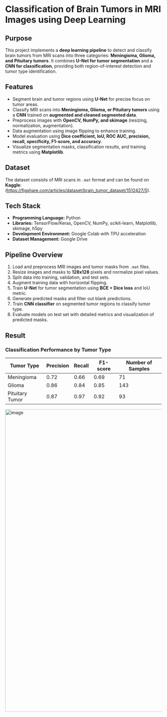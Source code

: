 # Classification of Brain Tumors in MRI Images using Deep Learning

## Purpose
This project implements a **deep learning pipeline** to detect and classify brain tumors from MRI scans into three categories: **Meningioma, Glioma, and Pituitary tumors**. It combines **U-Net for tumor segmentation** and a **CNN for classification**, providing both region-of-interest detection and tumor type identification.

## Features
- Segment brain and tumor regions using **U-Net** for precise focus on tumor areas.
- Classify MRI scans into **Meningioma, Glioma, or Pituitary tumors** using a **CNN** trained on **augmented and cleaned segmented data**.
- Preprocess images with **OpenCV, NumPy, and skimage** (resizing, normalization, augmentation).
- Data augmentation using image flipping to enhance training.
- Model evaluation using **Dice coefficient, IoU, ROC AUC, precision, recall, specificity, F1-score, and accuracy**.
- Visualize segmentation masks, classification results, and training metrics using **Matplotlib**.

## Dataset
The dataset consists of MRI scans in `.mat` format and can be found on **Kaggle**: (https://figshare.com/articles/dataset/brain_tumor_dataset/1512427/5).

## Tech Stack
- **Programming Language:** Python  
- **Libraries:** TensorFlow/Keras, OpenCV, NumPy, scikit-learn, Matplotlib, skimage, h5py  
- **Development Environment:** Google Colab with TPU acceleration  
- **Dataset Management:** Google Drive  

## Pipeline Overview
1. Load and preprocess MRI images and tumor masks from `.mat` files.
2. Resize images and masks to **128x128** pixels and normalize pixel values.
3. Split data into training, validation, and test sets.
4. Augment training data with horizontal flipping.
5. Train **U-Net** for tumor segmentation using **BCE + Dice loss** and IoU metric.
6. Generate predicted masks and filter out blank predictions.
7. Train **CNN classifier** on segmented tumor regions to classify tumor type.
8. Evaluate models on test set with detailed metrics and visualization of predicted masks.

## Result
### Classification Performance by Tumor Type

| Tumor Type      | Precision | Recall | F1-score | Number of Samples|
|-----------------|-----------|--------|----------|------------------|
| Meningioma      | 0.72      | 0.66   | 0.69     | 71               |
| Glioma          | 0.86      | 0.84   | 0.85     | 143              |
| Pituitary Tumor | 0.87      | 0.97   | 0.92     | 93               |

<img width="1598" height="971" alt="image" src="https://github.com/user-attachments/assets/af61c80b-aa05-47c2-af0a-109baa04a37c" />

